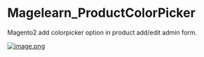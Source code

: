 # Magelearn_ProductColorPicker
Magento2 add colorpicker option in product add/edit admin form.

[![image.png](https://i.postimg.cc/ZRs54hrm/image.png)](https://postimg.cc/k68mvz1Y)
